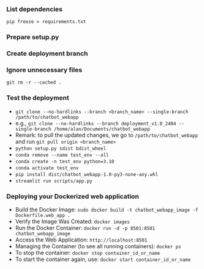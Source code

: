 ### List dependencies
`pip freeze > requirements.txt`

### Prepare setup.py

### Create deployment branch

### Ignore unnecessary files
`git rm -r --cached .`

### Test the deployment
+ `git clone --no-hardlinks --branch <branch_name> --single-branch /path/to/chatbot_webapp`
+ e.g., `git clone --no-hardlinks --branch deployment_v1.0_2404 --single-branch /home/alan/Documents/chatbot_webapp`
+ Remark: to pull the updated changes, we go to `/path/to/chatbot_webapp` and run `git pull origin <branch_name>`
+ `python setup.py sdist bdist_wheel`
+ `conda remove --name test_env --all`
+ `conda create -n test_env python=3.10`
+ `conda activate test_env`
+ `pip install dist/chatbot_webapp-1.0-py3-none-any.whl`
+ `streamlit run scripts/app.py`

### Deploying your Dockerized web application
+ Build the Docker Image: `sudo docker build -t chatbot_webapp_image -f Dockerfile.web_app .`
+ Verify the Image Was Created: `docker images`
+ Run the Docker Container: `docker run -d -p 8501:8501 chatbot_webapp_image`
+ Access the Web Application: `http://localhost:8501`
+ Managing the Container (to see all running containers): `docker ps`
+ To stop the container: `docker stop container_id_or_name`
+ To start the container again, use: `docker start container_id_or_name`
